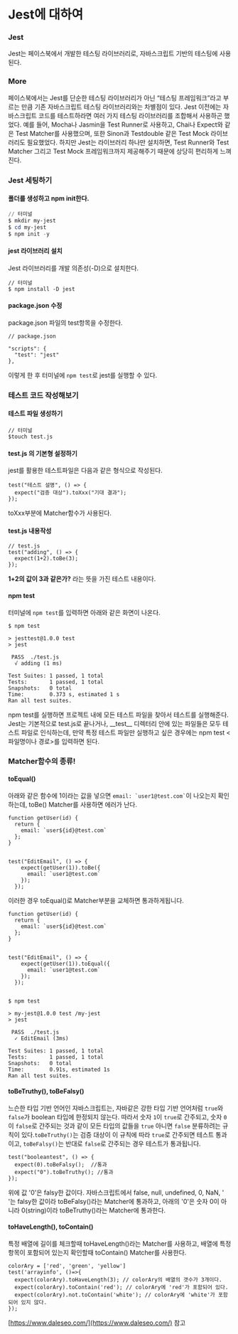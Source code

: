 # Jest에 대하여

### Jest

Jest는 페이스북에서 개발한 테스팅 라이브러리로, 자바스크립트 기반의 테스팅에 사용된다.



### More

페이스북에서는 Jest를 단순한 테스팅 라이브러리가 아닌 “테스팅 프레임워크”라고 부르는 만큼 기존 자바스크립트 테스팅 라이브러리와는 차별점이 있다. Jest 이전에는 자바스크립트 코드를 테스트하라면 여러 가지 테스팅 라이브러리를 조합해서 사용하곤 했었다. 예를 들어, Mocha나 Jasmin을 Test Runner로 사용하고, Chai나 Expect와 같은 Test Matcher를 사용했으며, 또한 Sinon과 Testdouble 같은 Test Mock 라이브러리도 필요했었다. 하지만 Jest는 라이브러리 하나만 설치하면, Test Runner와 Test Matcher 그리고 Test Mock 프레임워크까지 제공해주기 때문에 상당히 편리하게 느껴진다.



### Jest 세팅하기

#### 폴더를 생성하고 npm init한다.

```powershell
// 터미널
$ mkdir my-jest
$ cd my-jest
$ npm init -y
```



#### jest 라이브러리 설치

Jest 라이브러리를 개발 의존성(-D)으로 설치한다.

```
// 터미널
$ npm install -D jest
```



#### package.json 수정

package.json 파일의 test항목을 수정한다.

```
// package.json

"scripts": {
  "test": "jest"
},
```

이렇게 한 후 터미널에 `npm test`로 jest를 실행할 수 있다.



### 테스트 코드 작성해보기

#### 테스트 파일 생성하기

```
// 터미널
$touch test.js
```

#### test.js 의 기본형 설정하기

jest를 활용한 테스트파일은 다음과 같은 형식으로 작성된다.

```
test("테스트 설명", () => {
  expect("검증 대상").toXxx("기대 결과");
});
```

toXxx부분에 Matcher함수가 사용된다.

#### test.js 내용작성

```
// test.js
test("adding", () => {
  expect(1+2).toBe(3);
});
```

**1+2의 값이 3과 같은가?** 라는 뜻을 가진 테스트 내용이다.

#### npm test

터미널에  `npm test`를 입력하면 아래와 같은 화면이 나온다.

```
$ npm test

> jesttest@1.0.0 test
> jest

 PASS  ./test.js
  √ adding (1 ms)

Test Suites: 1 passed, 1 total
Tests:       1 passed, 1 total
Snapshots:   0 total
Time:        0.373 s, estimated 1 s
Ran all test suites.
```



npm test를 실행하면 프로젝트 내에 모든 테스트 파일을 찾아서 테스트를 실행해준다. Jest는 기본적으로 test.js로 끝나거나, \_\_test\_\_ 디렉터리 안에 있는 파일들은 모두 테스트 파일로 인식하는데, 만약 특정 테스트 파일만 실행하고 싶은 경우에는 npm test <파일명이나 경로>를 입력하면 된다.



### Matcher함수의 종류!

#### toEqual() <a href="#toequal" id="toequal"></a>

아래와 같은 함수에 1이라는 값을 넣으면 `` email: `user1@test.com` ``이 나오는지 확인하는데, toBe() Matcher를 사용하면 에러가 난다.

```
function getUser(id) {
  return {
    email: `user${id}@test.com`
  };
}


test("EditEmail", () => {
    expect(getUser(1)).toBe({
      email: `user1@test.com`
    });
  });
```

이러한 경우 toEqual()로 Matcher부분을 교체하면 통과하게됩니다.

```
function getUser(id) {
  return {
    email: `user${id}@test.com`
  };
}


test("EditEmail", () => {
    expect(getUser(1)).toEqual({
      email: `user1@test.com`
    });
  });
  
  
$ npm test

> my-jest@1.0.0 test /my-jest
> jest

 PASS  ./test.js
  ✓ EditEmail (3ms)

Test Suites: 1 passed, 1 total
Tests:       1 passed, 1 total
Snapshots:   0 total
Time:        0.91s, estimated 1s
Ran all test suites.
```

#### toBeTruthy(), toBeFalsy() <a href="#tobetruthy-tobefalsy" id="tobetruthy-tobefalsy"></a>

느슨한 타입 기반 언어인 자바스크립트는, 자바같은 강한 타입 기반 언어처럼 `true`와 `false`가 boolean 타입에 한정되지 않는다. 따라서 숫자 `1`이 `true`로 간주되고, 숫자 `0`이 `false`로 간주되는 것과 같이 모든 타입의 값들을 `true` 아니면 `false` 분류하려는 규칙이 있다.`toBeTruthy()`는 검증 대상이 이 규칙에 따라 `true`로 간주되면 테스트 통과이고, `toBeFalsy()`는 반대로 `false`로 간주되는 경우 테스트가 통과됩니다.

```
test("booleantest", () => {
  expect(0).toBeFalsy();  //통과 
  expect("0").toBeTruthy(); //통과
});
```

위에 값 '0'은 falsy한 값이다. 자바스크립트에서 false, null, undefined, 0, NaN, '  '는 falsy한 값이라 toBeFalsy()라는 Matcher에 통과하고, 아래의 '0'은 숫자 0이 아니라 0(string)이라 toBeTruthy()라는 Matcher에 통과한다.



#### toHaveLength(), toContain() <a href="#tohavelength-tocontain" id="tohavelength-tocontain"></a>

특정 배열에 길이를 체크할때 toHaveLength()라는 Matcher를 사용하고, 배열에 특정항목이 포함되어 있는지 확인할때 toContain() Matcher를 사용한다.

```
colorAry = ['red', 'green', 'yellow']
test('arrayinfo', ()=>{
  expect(colorAry).toHaveLength(3); // colorAry의 배열의 갯수가 3개이다.
  expect(colorAry).toContain('red'); // colorAry에 'red'가 포함되어 있다.
  expect(colorAry).not.toContain('white'); // colorAry에 'white'가 포함되어 있지 않다.
});
```

[https://www.daleseo.com/](https://www.daleseo.com/) 참고

